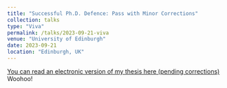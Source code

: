 ```yaml
---
title: "Successful Ph.D. Defence: Pass with Minor Corrections"
collection: talks
type: "Viva"
permalink: /talks/2023-09-21-viva
venue: "University of Edinburgh"
date: 2023-09-21
location: "Edinburgh, UK"
---
```


[You can read an electronic version of my thesis here (pending corrections)](http://example2.com) Woohoo!
